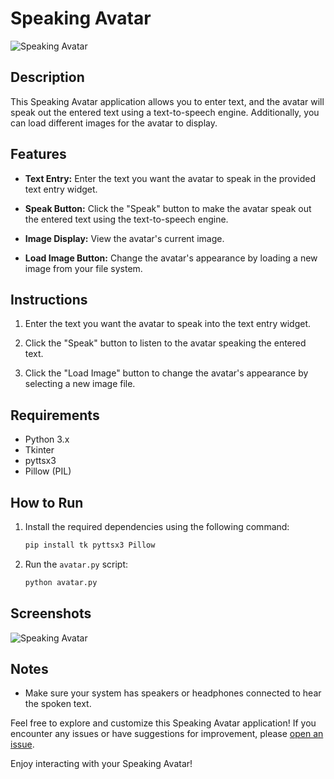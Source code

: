 # Speaking Avatar

![Speaking Avatar](avatar_screenshot.png)

## Description
This Speaking Avatar application allows you to enter text, and the avatar will speak out the entered text using a text-to-speech engine. Additionally, you can load different images for the avatar to display.

## Features
- **Text Entry:** Enter the text you want the avatar to speak in the provided text entry widget.

- **Speak Button:** Click the "Speak" button to make the avatar speak out the entered text using the text-to-speech engine.

- **Image Display:** View the avatar's current image.

- **Load Image Button:** Change the avatar's appearance by loading a new image from your file system.

## Instructions
1. Enter the text you want the avatar to speak into the text entry widget.

2. Click the "Speak" button to listen to the avatar speaking the entered text.

3. Click the "Load Image" button to change the avatar's appearance by selecting a new image file.

## Requirements
- Python 3.x
- Tkinter
- pyttsx3
- Pillow (PIL)

## How to Run
1. Install the required dependencies using the following command:
   ```bash
   pip install tk pyttsx3 Pillow
   ```

2. Run the `avatar.py` script:
   ```bash
   python avatar.py
   ```

## Screenshots
![Speaking Avatar](avatar_screenshot.png)

## Notes
- Make sure your system has speakers or headphones connected to hear the spoken text.

Feel free to explore and customize this Speaking Avatar application! If you encounter any issues or have suggestions for improvement, please [open an issue](https://github.com/your_username/your_repository/issues).

Enjoy interacting with your Speaking Avatar!
